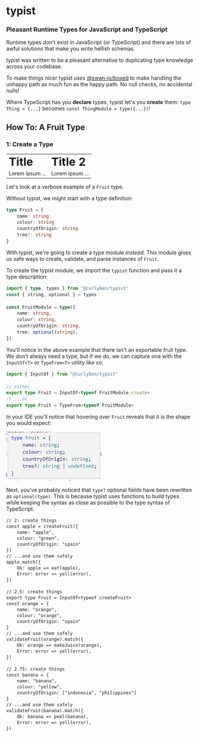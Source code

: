 # typist

### Pleasant Runtime Types for JavaScript and TypeScript

Runtime types don't exist in JavaScript (or TypeScript) and there are lots of awful solutions that make you write hellish schemas.

typist was written to be a pleasant alternative to duplicating type knowledge across your codebase.

To make things nicer typist uses [@swan-io/boxed](https://swan-io.github.io/boxed/) to make handling the unhappy path as much fun as the happy path. No null checks, no accidental nulls!

Where TypeScript has you **declare** types, typist let's you **create** them: `type Thing = {...}` becomes `const ThingModule = type({...})`!

## How To: A Fruit Type

### 1: Create a Type

<table border="0">
 <tr>
    <td><b style="font-size:30px">Title</b></td>
    <td><b style="font-size:30px">Title 2</b></td>
 </tr>
 <tr>
    <td>Lorem ipsum ...</td>
    <td>Lorem ipsum ...</td>
 </tr>
</table>

Let's look at a verbose example of a `Fruit` type.

Without typist, we might start with a type definition:

```TypeScript
type Fruit = {
    name: string
    colour: string
    countryOfOrigin: string
    tree?: string
}
```

With typist, we're going to create a type module _instead_. This module gives us safe ways to create, validate, and parse instances of `Fruit`.

To create the typist module, we import the `typist` function and pass it a type description:

```TypeScript
import { type, types } from "@curlyben/typist"
const { string, optional } = types

const FruitModule = type({
    name: string,
    colour: string,
    countryOfOrigin: string,
    tree: optional(string),
})
```

You'll notice in the above example that there isn't an exportable fruit type. We don't always need a type, but if we do, we can capture one with the `InputOf<T>` or `TypeFrom<T>` utility like so:

```TypeScript
import { InputOf } from "@curlyben/typist"

// either
export type Fruit = InputOf<typeof FruitModule.create>
// ...or
export type Fruit = TypeFrom<typeof FruitModule>
```

In your IDE you'll notice that hovering over `Fruit` reveals that it is the shape you would expect:

![](hover-fruit-vscode.png)

Next, you've probably noticed that `type?` optional fields have been rewritten as `optional(type)`. This is because typist uses functions to build types while keeping the syntax as close as possible to the type syntax of TypeScript.

```
// 2: create things
const apple = createFruit({
    name: "apple",
    colour: "green",
    countryOfOrigin: "spain"
})
// ...and use them safely
apple.match({
    Ok: apple => eat(apple),
    Error: error => yell(error),
})

// 2.5: create things
export type Fruit = InputOf<typeof createFruit>
const orange = {
    name: "orange",
    colour: "orange",
    countryOfOrigin: "spain"
}
// ...and use them safely
validateFruit(orange).match({
    Ok: orange => makeJuice(orange),
    Error: error => yell(error),
})

// 2.75: create things
const banana = {
    name: "banana",
    colour: "yellow",
    countryOfOrigin: ["indonesia", "philippines"]
}
// ...and use them safely
validateFruit(banana).match({
    Ok: banana => peel(banana),
    Error: error => yell(error),
})
```